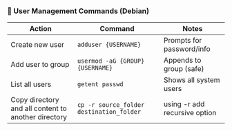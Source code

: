 ### 👤 User Management Commands (Debian)

| Action                | Command                                    | Notes                      |
|-----------------------|--------------------------------------------|----------------------------|
| Create new user       | `adduser {USERNAME}`                       | Prompts for password/info |
| Add user to group     | `usermod -aG {GROUP} {USERNAME}`           | Appends to group (safe)   |
| List all users        | `getent passwd`                            | Shows all system users    |
| Copy directory and all content to another directory | `cp -r source_folder destination_folder` | using -r add recursive option |